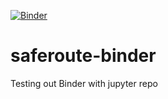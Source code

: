 [![Binder](https://mybinder.org/badge_logo.svg)](https://mybinder.org/v2/gh/semljola/saferoute-binder/HEAD)

# saferoute-binder
Testing out Binder with jupyter repo
